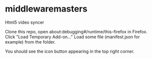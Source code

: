 # middlewaremasters
Html5 video syncer


Clone this repo, open about:debugging#/runtime/this-firefox in Firefox.
Click "Load Temporary Add-on..."
Load some file (manifest.json for example) from the folder.

You should see the icon button appearing in the top right corner.
